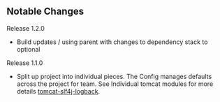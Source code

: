 Notable Changes
---------------
Release 1.2.0

 - Build updates / using parent with changes to dependency stack to optional

Release 1.1.0

 - Split up project into individual pieces.  The Config manages defaults across the project for team. See Individual tomcat modules for more details [tomcat-slf4j-logback](https://github.com/tomcat-slf4j-logback).
